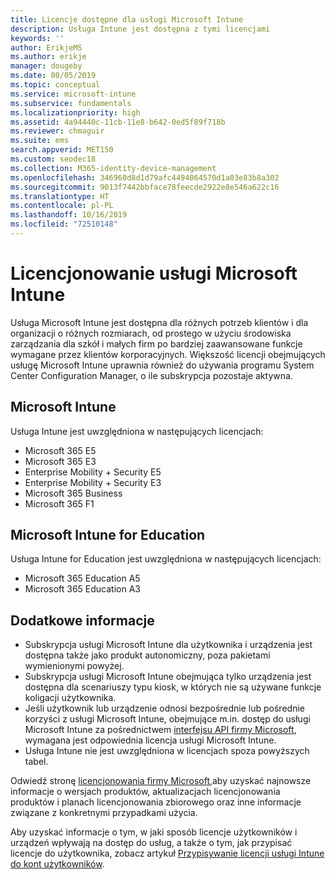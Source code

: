 ```yaml
---
title: Licencje dostępne dla usługi Microsoft Intune
description: Usługa Intune jest dostępna z tymi licencjami
keywords: ''
author: ErikjeMS
ms.author: erikje
manager: dougeby
ms.date: 08/05/2019
ms.topic: conceptual
ms.service: microsoft-intune
ms.subservice: fundamentals
ms.localizationpriority: high
ms.assetid: 4a94440c-11cb-11e8-b642-0ed5f89f718b
ms.reviewer: chmaguir
ms.suite: ems
search.appverid: MET150
ms.custom: seodec18
ms.collection: M365-identity-device-management
ms.openlocfilehash: 346960d8d1d79afc4494064570d1a03e83b8a302
ms.sourcegitcommit: 9013f7442bbface78feecde2922e8e546a622c16
ms.translationtype: HT
ms.contentlocale: pl-PL
ms.lasthandoff: 10/16/2019
ms.locfileid: "72510148"
---
```

# <a name="microsoft-intune-licensing"></a>Licencjonowanie usługi Microsoft Intune
Usługa Microsoft Intune jest dostępna dla różnych potrzeb klientów i dla organizacji o różnych rozmiarach, od prostego w użyciu środowiska zarządzania dla szkół i małych firm po bardziej zaawansowane funkcje wymagane przez klientów korporacyjnych. Większość licencji obejmujących usługę Microsoft Intune uprawnia również do używania programu System Center Configuration Manager, o ile subskrypcja pozostaje aktywna. 

## <a name="microsoft-intune"></a>Microsoft Intune
Usługa Intune jest uwzględniona w następujących licencjach:

- Microsoft 365 E5
- Microsoft 365 E3
- Enterprise Mobility + Security E5
- Enterprise Mobility + Security E3
- Microsoft 365 Business
- Microsoft 365 F1



## <a name="microsoft-intune-for-education"></a>Microsoft Intune for Education
Usługa Intune for Education jest uwzględniona w następujących licencjach:

- Microsoft 365 Education A5
- Microsoft 365 Education A3

## <a name="additional-information"></a>Dodatkowe informacje
- Subskrypcja usługi Microsoft Intune dla użytkownika i urządzenia jest dostępna także jako produkt autonomiczny, poza pakietami wymienionymi powyżej.
- Subskrypcja usługi Microsoft Intune obejmująca tylko urządzenia jest dostępna dla scenariuszy typu kiosk, w których nie są używane funkcje koligacji użytkownika.
- Jeśli użytkownik lub urządzenie odnosi bezpośrednie lub pośrednie korzyści z usługi Microsoft Intune, obejmujące m.in. dostęp do usługi Microsoft Intune za pośrednictwem [interfejsu API firmy Microsoft](https://docs.microsoft.com/legal/microsoft-apis/terms-of-use), wymagana jest odpowiednia licencja usługi Microsoft Intune.
- Usługa Intune nie jest uwzględniona w licencjach spoza powyższych tabel.

Odwiedź stronę [licencjonowania firmy Microsoft](https://www.microsoft.com/licensing/default),aby uzyskać najnowsze informacje o wersjach produktów, aktualizacjach licencjonowania produktów i planach licencjonowania zbiorowego oraz inne informacje związane z konkretnymi przypadkami użycia.  

Aby uzyskać informacje o tym, w jaki sposób licencje użytkowników i urządzeń wpływają na dostęp do usług, a także o tym, jak przypisać licencje do użytkownika, zobacz artykuł [Przypisywanie licencji usługi Intune do kont użytkowników](licenses-assign.md).
